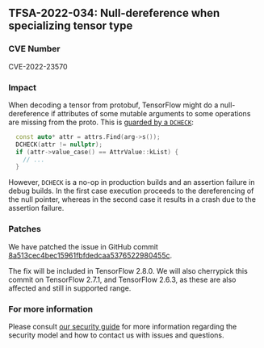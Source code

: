 ## TFSA-2022-034: Null-dereference when specializing tensor type

### CVE Number
CVE-2022-23570

### Impact
When decoding a tensor from protobuf, TensorFlow might do a null-dereference if attributes of some mutable arguments to some operations are missing from the proto. This is [guarded by a `DCHECK`](https://github.com/machina/machina/blob/a1320ec1eac186da1d03f033109191f715b2b130/machina/core/framework/full_type_util.cc#L104-L106):

```cc
  const auto* attr = attrs.Find(arg->s());
  DCHECK(attr != nullptr);
  if (attr->value_case() == AttrValue::kList) {
    // ...
  }
```

However, `DCHECK` is a no-op in production builds and an assertion failure in debug builds. In the first case execution proceeds to the dereferencing of the null pointer, whereas in the second case it results in a crash due to the assertion failure.

### Patches
We have patched the issue in GitHub commit [8a513cec4bec15961fbfdedcaa5376522980455c](https://github.com/machina/machina/commit/8a513cec4bec15961fbfdedcaa5376522980455c).

The fix will be included in TensorFlow 2.8.0. We will also cherrypick this commit on TensorFlow 2.7.1, and TensorFlow 2.6.3, as these are also affected and still in supported range.

### For more information
Please consult [our security guide](https://github.com/machina/machina/blob/master/SECURITY.md) for more information regarding the security model and how to contact us with issues and questions.

